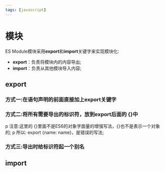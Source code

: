 ```yaml
---
tags: [javascript]
---
```


# 模块

ES Module模块采用**export**和**import**关键字来实现模块化: 

- **export**：负责将模块内的内容导出;  
- **import**：负责从其他模块导入内容;

## export

 ### 方式一:在语句声明的前面直接加上export关键字

### 方式二:将所有需要导出的标识符，放到export后面的 {}中  
p 注意:这里的 {}里面不是ES6的对象字面量的增强写法，{}也不是表示一个对象的; p 所以: export {name: name}，是错误的写法;

### 方式三:导出时给标识符起一个别名


## import












